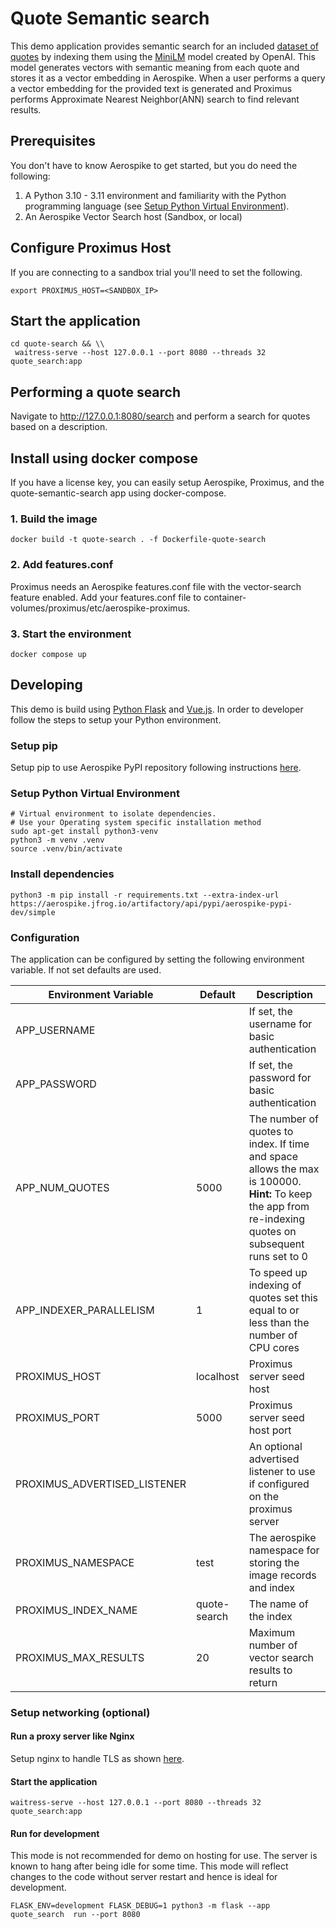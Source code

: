 # Quote Semantic search
This demo application provides semantic search for an included [dataset of quotes](https://archive.org/details/quotes_20230625)
by indexing them using the [MiniLM](https://huggingface.co/sentence-transformers/all-MiniLM-L6-v2)
model created by OpenAI. This model generates vectors with semantic meaning 
from each quote and stores it as a vector embedding in Aerospike. When a user
performs a query a vector embedding for the provided text is generated and
Proximus performs Approximate Nearest Neighbor(ANN) search to find relevant results.


## Prerequisites
You don't have to know Aerospike to get started, but you do need the following:

1. A Python 3.10 - 3.11 environment and familiarity with the Python programming language (see [Setup Python Virtual Environment](./prism-image-search/README.md#setup-python-virtual-environment)).
1. An Aerospike Vector Search host (Sandbox, or local)

## Configure Proximus Host

If you are connecting to a sandbox trial you'll need to set the following. 
```shell
export PROXIMUS_HOST=<SANDBOX_IP>
```

## Start the application

```shell
cd quote-search && \\
 waitress-serve --host 127.0.0.1 --port 8080 --threads 32 quote_search:app
```

## Performing a quote search
Navigate to http://127.0.0.1:8080/search and perform a search for quotes based on a description. 


## Install using docker compose
If you have a license key, you can easily setup Aerospike, Proximus, and the quote-semantic-search
app using docker-compose. 

### 1. Build the image 
```
docker build -t quote-search . -f Dockerfile-quote-search
```

### 2. Add features.conf
Proximus needs an Aerospike features.conf file with the vector-search feature enabled.
Add your features.conf file to container-volumes/proximus/etc/aerospike-proximus.


### 3. Start the environment
```
docker compose up
```

## Developing
This demo is build using [Python Flask](https://flask.palletsprojects.com/en/2.3.x/)
and [Vue.js](https://vuejs.org/). In order to developer follow the steps to 
setup your Python environment.

### Setup pip
Setup pip to use Aerospike PyPI repository following instructions [here](https://github.com/citrusleaf/aerospike-proximus-client-python/tree/main#using-the-client-from-your-application-using-pip).

### Setup Python Virtual Environment

```shell
# Virtual environment to isolate dependencies.
# Use your Operating system specific installation method
sudo apt-get install python3-venv
python3 -m venv .venv
source .venv/bin/activate
```

### Install dependencies

```shell
python3 -m pip install -r requirements.txt --extra-index-url https://aerospike.jfrog.io/artifactory/api/pypi/aerospike-pypi-dev/simple 
```

### Configuration

The application can be configured by setting the following environment variable.
If not set defaults are used.

| Environment Variable        | Default            | Description                                                     |
|-----------------------------|--------------------|-----------------------------------------------------------------|
| APP_USERNAME          |                    | If set, the username for basic authentication                   |
| APP_PASSWORD          |                    | If set, the password for basic authentication                   |
| APP_NUM_QUOTES                  | 5000               | The number of quotes to index. If time and space allows the max is 100000. **Hint:** To keep the app from re-indexing quotes on subsequent runs set to 0               |
| APP_INDEXER_PARALLELISM                  | 1               | To speed up indexing of quotes set this equal to or less than the number of CPU cores               |
| PROXIMUS_HOST               | localhost          | Proximus server seed host                                       |
| PROXIMUS_PORT               | 5000               | Proximus server seed host port                                  |
| PROXIMUS_ADVERTISED_LISTENER|                    | An optional advertised listener to use if configured on the proximus server                              |
| PROXIMUS_NAMESPACE          | test               | The aerospike namespace for storing the image records and index |
| PROXIMUS_INDEX_NAME         | quote-search       | The name of the  index                                          |
| PROXIMUS_MAX_RESULTS        | 20                 | Maximum number of vector search results to return               |

### Setup networking (optional)

#### Run a proxy server like Nginx

Setup nginx to handle TLS as
shown [here](https://dev.to/thetrebelcc/how-to-run-a-flask-app-over-https-using-waitress-and-nginx-2020-235c).

#### Start the application

```shell
waitress-serve --host 127.0.0.1 --port 8080 --threads 32 quote_search:app
```

#### Run for development

This mode is not recommended for demo on hosting for use. The server is known to
hang after being
idle for some time. This mode will reflect changes to the code without server
restart and hence is ideal for development.

```shell
FLASK_ENV=development FLASK_DEBUG=1 python3 -m flask --app quote_search  run --port 8080
```